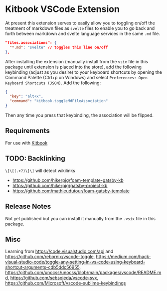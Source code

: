 # Kitbook VSCode Extension

At present this extension serves to easily allow you to toggling on/off the treatment of markdown files as `svelte` files to enable you to go back and forth between markdown and svelte language services in the same `.md` file. 

```json
"files.associations": {
  "*.md": "svelte" // toggles this line on/off
},
```

After installing the extension (manually install from the `vsix` file in this package until extension is placed into the store), add the following keybinding (adjust as you desire) to your keyboard shortcuts by opening the Command Palette (Ctrl+p on Windows) and select `Preferences: Open Keyboard Shortcuts (JSON)`. Add the following:

```json
{
  "key": "alt+x",
  "command": "kitbook.toggleMdFileAssociation"
}
```

Then any time you press that keybinding, the association will be flipped.

## Requirements

For use with [Kitbook](https://kitbook.vercel.app/)
## TODO: Backlinking
`\[\[(.+?)\]\]` will detect wikilinks
- https://github.com/hikerpig/foam-template-gatsby-kb
- https://github.com/hikerpig/gatsby-project-kb
- https://github.com/mathieudutour/foam-gatsby-template

<!-- ## Extension Settings -->

<!-- Include if your extension adds any VS Code settings through the `contributes.configuration` extension point.

For example:

This extension contributes the following settings:

* `myExtension.enable`: Enable/disable this extension.
* `myExtension.thing`: Set to `blah` to do something. -->

<!-- ## Known Issues -->

## Release Notes

Not yet published but you can install it manually from the `.vsix` file in this package.

<!-- Users appreciate release notes as you update your extension.

### 1.0.0

Initial release of ...

### 1.0.1

Fixed issue #.

### 1.1.0

Added features X, Y, and Z. -->

<!-- * [Extension Guidelines](https://code.visualstudio.com/api/references/extension-guidelines) -->


## Misc

Learning from https://code.visualstudio.com/api and https://github.com/rebornix/vscode-toggle, https://medium.com/hack-visual-studio-code/toggle-any-setting-in-vs-code-using-keyboard-shortcut-arguments-cdb5ddc56955, https://github.com/unocss/unocss/blob/main/packages/vscode/README.md, https://github.com/sebsojeda/vscode-svx, https://github.com/Microsoft/vscode-sublime-keybindings
